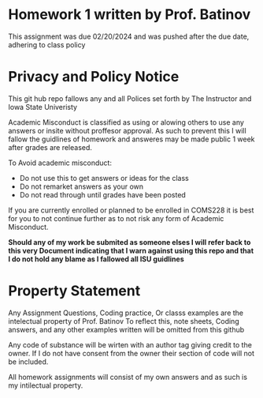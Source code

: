 # Homework 1 written by Prof. Batinov
This assignment was due 02/20/2024 and was pushed after the due date, adhering to class policy

# Privacy and Policy Notice
This git hub repo fallows any and all Polices set forth by The Instructor and Iowa State Univeristy

Academic Misconduct is classified as using or alowing others to use any answers or insite without proffesor approval.
As such to prevent this I will fallow the guidlines of homework and answeres may be made public 1 week after grades are released. 

To Avoid academic misconduct:
* Do not use this to get answers or ideas for the class
* Do not remarket answers as your own
* Do not read through until grades have been posted

If you are currently enrolled or planned to be enrolled in COMS228 it is best for you to not continue further as to not risk any form of Academic Misconduct.

**Should any of my work be submited as someone elses I will refer back to this very Document indicating that I warn against using this repo and that I do not hold any blame as I fallowed all ISU guidlines**

# Property Statement
Any Assignment Questions, Coding practice, Or classs examples are the intelectual property of Prof. Batinov 
To reflect this, note sheets, Coding answers, and any other examples written will be omitted from this github

Any code of substance will be wirten with an author tag giving credit to the owner.
If I do not have consent from the owner their section of code will not be included.

All homework assignments will consist of my own answers and as such is my intilectual property.

